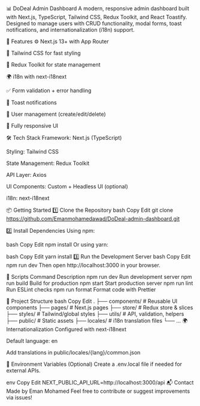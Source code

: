 📊 DoDeal Admin Dashboard
A modern, responsive admin dashboard built with Next.js, TypeScript, Tailwind CSS, Redux Toolkit, and React Toastify.
Designed to manage users with CRUD functionality, modal forms, toast notifications, and internationalization (i18n) support.

🚀 Features
⚙️ Next.js 13+ with App Router

🎨 Tailwind CSS for fast styling

💼 Redux Toolkit for state management

🌍 i18n with next-i18next

✅ Form validation + error handling

🔔 Toast notifications

🧑 User management (create/edit/delete)

📱 Fully responsive UI

🛠️ Tech Stack
Framework: Next.js (TypeScript)

Styling: Tailwind CSS

State Management: Redux Toolkit

API Layer: Axios

UI Components: Custom + Headless UI (optional)

i18n: next-i18next

📦 Getting Started
1️⃣ Clone the Repository
bash
Copy
Edit
git clone https://github.com/Emanmohamedawad/DoDeal-admin-dashboard.git

2️⃣ Install Dependencies
Using npm:

bash
Copy
Edit
npm install
Or using yarn:

bash
Copy
Edit
yarn install
3️⃣ Run the Development Server
bash
Copy
Edit
npm run dev
Then open http://localhost:3000 in your browser.

🧪 Scripts
Command	Description
npm run dev	Run development server
npm run build	Build for production
npm start	Start production server
npm run lint	Run ESLint checks
npm run format	Format code with Prettier

📁 Project Structure
bash
Copy
Edit
.
├── components/         # Reusable UI components
├── pages/              # Next.js pages
├── store/              # Redux store & slices
├── styles/             # Tailwind/global styles
├── utils/              # API, validation, helpers
├── public/             # Static assets
├── locales/            # i18n translation files
└── ...
🌍 Internationalization
Configured with next-i18next

Default language: en

Add translations in public/locales/{lang}/common.json

🧩 Environment Variables (Optional)
Create a .env.local file if needed for external APIs.

env
Copy
Edit
NEXT_PUBLIC_API_URL=http://localhost:3000/api
📬 Contact
Made by Eman Mohamed
Feel free to contribute or suggest improvements via issues!
